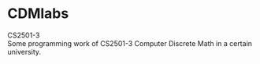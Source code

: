 # CDMlabs
CS2501-3  
Some programming work of CS2501-3 Computer Discrete Math in a certain university.
